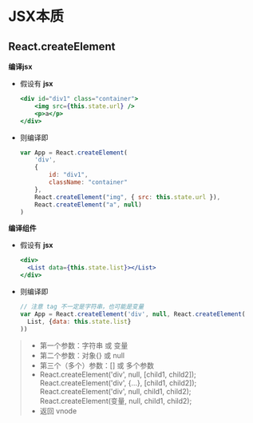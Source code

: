 # JSX本质

## React.createElement

**编译jsx**

- 假设有 **jsx**

  ```jsx
  <div id="div1" class="container">
      <img src={this.state.url} />
      <p>a</p>
  </div>
  ```

- 则编译即

  ```js
  var App = React.createElement(
      'div', 
      {
          id: "div1",
          className: "container"
      },
      React.createElement("img", { src: this.state.url }),
      React.createElement("a", null)
  )
  ```

**编译组件**

- 假设有 **jsx**

  ```jsx
  <div>
  	<List data={this.state.list}></List>
  </div>
  ```

- 则编译即

  ```js
  // 注意 tag 不一定是字符串，也可能是变量
  var App = React.createElement('div', null, React.createElement(
  	List, {data: this.state.list}
  ))
  ```

> - 第一个参数：字符串 或 变量
> - 第二个参数：对象{} 或 null
> - 第三个（多个）参数：[] 或 多个参数
> - React.createElement('div', null, [child1, child2]);
>   React.createElement('div', {...}, [child1, child2]);
>   React.createElement('div', null, child1, child2);
>   React.createElement(变量, null, child1, child2);
> - 返回 vnode